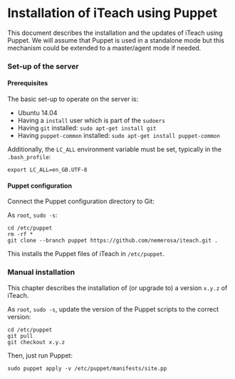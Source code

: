 Installation of iTeach using Puppet
===================================

This document describes the installation and the updates of iTeach using Puppet. We will assume that
Puppet is used in a standalone mode but this mechanism could be extended to a master/agent mode if needed.

### Set-up of the server

#### Prerequisites

The basic set-up to operate on the server is:

* Ubuntu 14.04
* Having a `install` user which is part of the `sudoers`
* Having `git` installed: `sudo apt-get install git`
* Having `puppet-common` installed: `sudo apt-get install puppet-common`

Additionally, the `LC_ALL` environment variable must be set, typically in the `.bash_profile`:

	export LC_ALL=en_GB.UTF-8

#### Puppet configuration

Connect the Puppet configuration directory to Git:

As `root`, `sudo -s`:

	cd /etc/puppet
	rm -rf *
	git clone --branch puppet https://github.com/nemerosa/iteach.git .

This installs the Puppet files of iTeach in `/etc/puppet`.

### Manual installation

This chapter describes the installation of (or upgrade to) a version `x.y.z` of iTeach.

As `root`, `sudo -s`, update the version of the Puppet scripts to the correct version:

	cd /etc/puppet
	git pull
	git checkout x.y.z

Then, just run Puppet:

	sudo puppet apply -v /etc/puppet/manifests/site.pp
